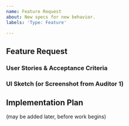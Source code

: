```yaml
---
name: Feature Request
about: New specs for new behavior.
labels: 'Type: Feature'

---
```


## Feature Request


### User Stories & Acceptance Criteria


### UI Sketch (or Screenshot from Auditor 1)



## Implementation Plan
(may be added later, before work begins)

